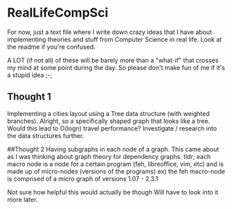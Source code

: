 # RealLifeCompSci
For now, just a text file where I write down crazy ideas that I have about implementing theories and stuff from Computer Science in real life. Look at the readme if you're confused.

A LOT (if not all) of these will be barely more than a "what-if" that crosses my mind at some point during the day. So please don't make fun of me if it's a stupid idea ;-;

## Thought 1
Implementing a cities layout using a Tree data structure (with weighted branches). Alright, so a specifically shaped graph that looks like a tree. Would this lead to O(logn) travel performance? Investigate / research into the data structures further.

##Thought 2
Having subgraphs in each node of a graph. This came about as I was thinking about graph theory for dependency graphs.
tldr; each macro node is a node for a certain program (feh, libreoffice, vim, etc) and is made up of micro-nodes (versions of the programs)
	ex) the feh macro-node is comprised of a micro graph of versions 1.07 - 2.3.1

Not sure how helpful this would actually be though
Will have to look into it more later.
